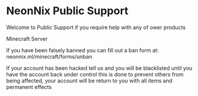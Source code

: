 # NeonNix Public Support

Welcome to Public Support if you require help with any of ower products


Minecraft Server

If you have been falsely banned you can fill out a ban form at: neonnix.ml/minecraft/forms/unban

If your account has been hacked tell us and you will be blacklisted until you have the account back under control
this is done to prevent others from being affected, your account will be return to you with all items and permanent effects
